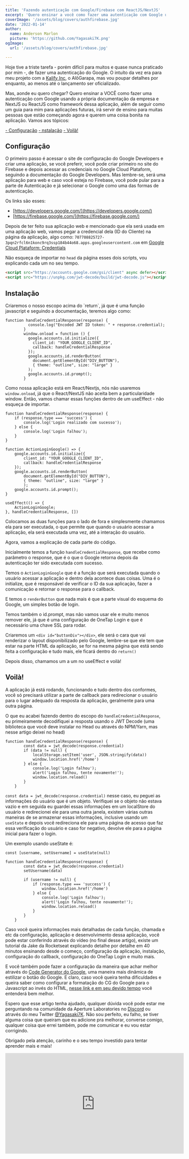 ```yaml
---
title: 'Fazendo autenticação com Google/Firebase com ReactJS/NextJS'
excerpt: 'Quero ensinar a você como fazer uma autenticação com Google usando a própria documentação da empresa e NextJS ou ReactJS como framework dessa aplicação, além de seguir como um guia para mim, irá seguir de ensino para muitas pessoas ...'
coverImage: '/assets/blog/covers/authfirebase.jpg'
date: '2022-01-14'
author:
  name: Anderson Marlon
  picture: 'https://github.com/Yagasaki7K.png'
ogImage:
  url: '/assets/blog/covers/authfirebase.jpg'

---
```


Hoje tive a triste tarefa - porém difícil para muitos e quase nunca praticado por mim -, de fazer uma autenticação do Google. O intuíto da vez era para meu projeto com a [Kalify Inc](https://kalify.netlify.com/), o AlôGarapa, mas vou poupar detalhes por enquanto, ao menos até o lançamento ser oficializado.

Mas, aonde eu quero chegar? Quero ensinar a VOCÊ como fazer uma autenticação com Google usando a própria documentação da empresa e NextJS ou ReactJS como framework dessa aplicação, além de seguir como um guia para mim para aplicações futuras, irá servir de ensino para muitas pessoas que estão começando agora e querem uma coisa bonita na aplicação. Vamos aos tópicos:

<a href="configuration">- Configuração</a>
<a href="installing">- nstalação</a>
<a href="#voila">- Voilà!</a>

<h2 id="configuration">Configuração</h2>
O primeiro passo é acessar o site de configuração do Google Developers e criar uma aplicação, se você preferir, você pode criar primeiro no site do Firebase e depois acessar as credenciais no Google Cloud Plataform, seguindo a documentação do Google Developers. Mas lembre-se, será uma aplicação para web e caso você esteja no Firebase, você pode pular para a parte de Autenticação e já selecionar o Google como uma das formas de autenticação.

Os links são esses: 
- [https://developers.google.com/](https://developers.google.com/)
- [https://firebase.google.com/](https://firebase.google.com/)

Depois de ter feito sua aplicação web e mencionado que ela será usada em uma aplicação web, vamos pegar a credencial dela (ID do Cliente) na página da aplicação, algo como: `707708825727-3pqn2rfcl6n1konc9rq3ssp184b44o68.apps.googleusercontent.com` em [Google Cloud Plataform: Credentials](https://console.cloud.google.com/apis/credentials)

Não esqueça de importar no `head` da página esses dois scripts, vou explicando cada um no seu tempo.

```HTML
<script src="https://accounts.google.com/gsi/client" async defer></script>
<script src="https://unpkg.com/jwt-decode/build/jwt-decode.js"></script>
```

<h2 id="installing">Instalação</h2>
Criaremos o nosso escopo acima do `return`, já que é uma função javascript e seguindo a documentação, teremos algo como:

```JS
function handleCredentialResponse(response) {
          console.log("Encoded JWT ID token: " + response.credential);
        }
        window.onload = function () {
          google.accounts.id.initialize({
            client_id: "YOUR_GOOGLE_CLIENT_ID",
            callback: handleCredentialResponse
          });
          google.accounts.id.renderButton(
            document.getElementById("DIV_BUTTON"),
            { theme: "outline", size: "large" }  
          );
          google.accounts.id.prompt();
        }
```

Como nossa aplicação está em React/Nextjs, nós não usaremos `window.onload`, já que o React/NextJS não aceita bem a particularidade window.
Então, vamos chamar essas funções dentro de um useEffect - não esqueça de importar.

```JS
function handleCredentialResponse(response) {
    if (response.type === 'success') {
        console.log('Login realizado com sucesso');
    } else {
        console.log('Login falhou');
    }
}

function ActionLoginGoogle() => {
    google.accounts.id.initialize({
        client_id: "YOUR_GOOGLE_CLIENT_ID",
        callback: handleCredentialResponse
    });
    google.accounts.id.renderButton(
        document.getElementById("DIV_BUTTON"),
        { theme: "outline", size: "large" }
        );
    google.accounts.id.prompt();
}

useEffect(() => {
    ActionLoginGoogle;
}, handleCredentialResponse, [])
```

Colocamos as duas funções para o lado de fora e simplesmente chamamos ela para ser executada, o que permite que quando o usuário 
acessar a aplicação, ela será executada uma vez, até a interação do usuário.

Agora, vamos a explicação de cada parte do código.

Inicialmente temos a função `handleCredentialResponse`, que recebe como parâmetro o response, que é o que o Google retorna depois
da autenticação ter sido executada com sucesso.

Temos o `ActionLoginGoogle` que é a função que será executada quando o usuário acessar a aplicação e dentro dela acontece duas coisas.
Uma é o initialize, que é responsável de verificar o ID da sua aplicação, fazer a comunicação e retornar o response para o callback.

E temos o `renderButton` que nada mais é que a parte visual do esquema do Google, um simples botão de login.

Temos também o id.prompt, mas não vamos usar ele e muito menos remover ele, já que é uma configuração de OneTap Login e que é necessário uma chave SSL para rodar.

Criaremos um `<div id="buttonDiv"></div>`, ele será o cara que vai renderizar o layout disponibilizado pelo Google, lembre-se que ele
tem que estar na parte HTML da aplicação, se for na mesma página que está sendo feita a configuração e tudo mais, ele ficará dentro do `return()`

Depois disso, chamamos um a um no useEffect e voilà!

<h2 id="voila">Voilà!</h2>

A aplicação já está rodando, funcionando e tudo dentro dos conformes, você só precisará utilizar a parte de callback para redirecionar o usuário para
o lugar adequado da resposta da aplicação, geralmente para uma outra página. 

O que eu acabei fazendo dentro do escopo do `handleCredentialResponse`, eu primeiramente decodifiquei a resposta usando o JWT Decode 
(uma biblioteca que você deve instalar no Head ou através do NPM/Yarn, mas nesse artigo deixei no head) 

```JS
function handleCredentialResponse(response) {
        const data = jwt_decode(response.credential)
        if (data != null) {
            localStorage.setItem('user', JSON.stringify(data))
            window.location.href('/home')
        } else {
            console.log('Login falhou');
            alert('Login falhou, tente novamente!');
            window.location.reload()
        }
    }
```

`const data = jwt_decode(response.credential)` nesse caso, eu peguei as informações do usuário que é um objeto. Verifiquei se o objeto não estava vazio
e em seguida eu guardei essas informações em um localStore do usuário e redirecionei ele para uma outra janela, existem várias outras maneiras de se armazenar
essas informações, inclusive usando um `useState` e depois você redireciona ele para uma página de acesso que faz essa verificação do usuário e caso for negativo,
devolve ele para a página inicial para fazer o login.

Um exemplo usando useState é:

```JS
const [username, setUsername] = useState(null)

function handleCredentialResponse(response) {
        const data = jwt_decode(response.credential)
        setUsername(data)

        if (username != null) {
            if (response.type === 'success') {
                window.location.href('/home')
            } else {
                console.log('Login falhou');
                alert('Login falhou, tente novamente!');
                window.location.reload()
            }
        }
    }
```

Caso você queira informações mais detalhadas de cada função, chamada e etc da configuração, aplicação e desenvolvimento dessa aplicação, você pode estar
conferindo através do vídeo (no final desse artigo), existe um tutorial da Jake da Rocketseat explicando detalhe por detalhe em 40 minutos ensinando desde o começo, configuração da aplicação, instalação, configuração do callback, configuração do OneTap Login e muito mais.

E você também pode fazer a configuração da maneira que achar melhor através do [Code Generator do Google](https://developers.google.com/identity/gsi/web/tools/configurator),
uma maneira mais dinâmica de estilizar o botão do Google. E claro, caso você queira tenha dificuldades e queira saber como configurar a formatação do CG do Google para o Javascript ao invés do HTML, [nesse link e em seu devido tempo](https://youtu.be/92RkvBuIcts?t=1836) você entenderá bem melhor.

Espero que esse artigo tenha ajudado, qualquer dúvida você pode estar me perguntando na comunidade da Aperture Laboratories no [Discord](https://discord.gg/nyTRNSV) ou através do meu Twitter [@Yagasaki7K](https://twitter.com/Yagasaki7K). Não sou perfeito, eu falho, se tiver alguma coisa que queiram que eu adicione pra melhorar, converse comigo, qualquer coisa que errei também, pode me comunicar e eu vou estar corrigindo. 

Obrigado pela atenção, carinho e o seu tempo investido para tentar aprender mais e mais!

<iframe align="center" width="560" height="315" src="https://www.youtube.com/embed/92RkvBuIcts" title="YouTube" frameborder="0" allow="accelerometer; autoplay; clipboard-write; encrypted-media; gyroscope; picture-in-picture" allowfullscreen></iframe>